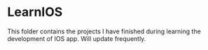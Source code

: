 # LearnIOS
This folder contains the projects I have finished during learning the development of IOS app.
Will update frequently.
